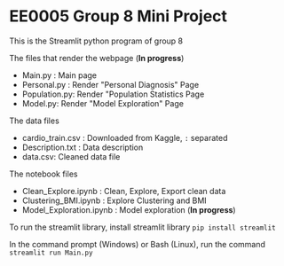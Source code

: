 # EE0005 Group 8 Mini Project

This is the Streamlit python program of group 8


The files that render the webpage (**In progress**)
- Main.py : Main page 
- Personal.py : Render "Personal Diagnosis" Page
- Population.py: Render "Population Statistics Page
- Model.py: Render "Model Exploration" Page


The data files
- cardio_train.csv : Downloaded from Kaggle, `:` separated
- Description.txt : Data description
- data.csv: Cleaned data file


The notebook files
- Clean_Explore.ipynb : Clean, Explore, Export clean data
- Clustering_BMI.ipynb : Explore Clustering and BMI 
- Model_Exploration.ipynb : Model exploration (**In progress**)


To run the streamlit library, install streamlit library
`pip install streamlit`

In the command prompt (Windows) or Bash (Linux), run the command
`streamlit run Main.py`
